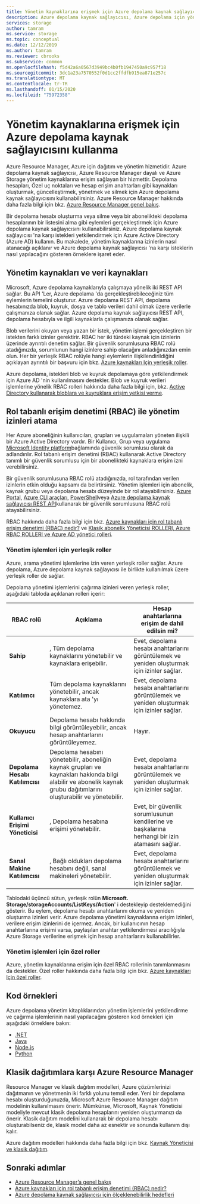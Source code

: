 ```yaml
---
title: Yönetim kaynaklarına erişmek için Azure depolama kaynak sağlayıcısını kullanma
description: Azure depolama kaynak sağlayıcısı, Azure depolama için yönetim kaynaklarına erişim sağlayan bir hizmettir. Depolama hesapları, Özel uç noktaları ve hesap erişim anahtarları gibi kaynakları oluşturmak, güncelleştirmek, yönetmek ve silmek için Azure depolama kaynak sağlayıcısını kullanabilirsiniz.
services: storage
author: tamram
ms.service: storage
ms.topic: conceptual
ms.date: 12/12/2019
ms.author: tamram
ms.reviewer: cbrooks
ms.subservice: common
ms.openlocfilehash: f5d42a6a0567d3949bc4b0fb1947450a9c957f18
ms.sourcegitcommit: 3dc1a23a7570552f0d1cc2ffdfb915ea871e257c
ms.translationtype: MT
ms.contentlocale: tr-TR
ms.lasthandoff: 01/15/2020
ms.locfileid: "75972358"
---
```

# <a name="use-the-azure-storage-resource-provider-to-access-management-resources"></a>Yönetim kaynaklarına erişmek için Azure depolama kaynak sağlayıcısını kullanma

Azure Resource Manager, Azure için dağıtım ve yönetim hizmetidir. Azure depolama kaynak sağlayıcısı, Azure Resource Manager dayalı ve Azure Storage yönetim kaynaklarına erişim sağlayan bir hizmettir. Depolama hesapları, Özel uç noktaları ve hesap erişim anahtarları gibi kaynakları oluşturmak, güncelleştirmek, yönetmek ve silmek için Azure depolama kaynak sağlayıcısını kullanabilirsiniz. Azure Resource Manager hakkında daha fazla bilgi için bkz. [Azure Resource Manager genel bakış](/azure/azure-resource-manager/resource-group-overview).

Bir depolama hesabı oluşturma veya silme veya bir abonelikteki depolama hesaplarının bir listesini alma gibi eylemleri gerçekleştirmek için Azure depolama kaynak sağlayıcısını kullanabilirsiniz. Azure depolama kaynak sağlayıcısı 'na karşı istekleri yetkilendirmek için Azure Active Directory (Azure AD) kullanın. Bu makalede, yönetim kaynaklarına izinlerin nasıl atanacağı açıklanır ve Azure depolama kaynak sağlayıcısı 'na karşı isteklerin nasıl yapılacağını gösteren örneklere işaret eder.

## <a name="management-resources-versus-data-resources"></a>Yönetim kaynakları ve veri kaynakları

Microsoft, Azure depolama kaynaklarıyla çalışmaya yönelik iki REST API sağlar. Bu API 'Ler, Azure depolama 'da gerçekleştirebileceğiniz tüm eylemlerin temelini oluşturur. Azure depolama REST API, depolama hesabınızda blob, kuyruk, dosya ve tablo verileri dahil olmak üzere verilerle çalışmanıza olanak sağlar. Azure depolama kaynak sağlayıcısı REST API, depolama hesabıyla ve ilgili kaynaklarla çalışmanıza olanak sağlar.

Blob verilerini okuyan veya yazan bir istek, yönetim işlemi gerçekleştiren bir istekten farklı izinler gerektirir. RBAC her iki türdeki kaynak için izinlerin üzerinde ayrıntılı denetim sağlar. Bir güvenlik sorumlusuna RBAC rolü atadığınızda, sorumlunun hangi izinlere sahip olacağını anladığınızdan emin olun. Her bir yerleşik RBAC rolüyle hangi eylemlerin ilişkilendirildiğini açıklayan ayrıntılı bir başvuru için bkz. [Azure kaynakları Için yerleşik roller](../../role-based-access-control/built-in-roles.md).

Azure depolama, istekleri blob ve kuyruk depolamaya göre yetkilendirmek için Azure AD 'nin kullanılmasını destekler. Blob ve kuyruk verileri işlemlerine yönelik RBAC rolleri hakkında daha fazla bilgi için, bkz. [Active Directory kullanarak bloblara ve kuyruklara erişim yetkisi verme](storage-auth-aad.md).

## <a name="assign-management-permissions-with-role-based-access-control-rbac"></a>Rol tabanlı erişim denetimi (RBAC) ile yönetim izinleri atama

Her Azure aboneliğinin kullanıcıları, grupları ve uygulamaları yöneten ilişkili bir Azure Active Directory vardır. Bir Kullanıcı, Grup veya uygulama [Microsoft Identity platform](/azure/active-directory/develop/)bağlamında güvenlik sorumlusu olarak da adlandırılır. Rol tabanlı erişim denetimi (RBAC) kullanarak Active Directory tanımlı bir güvenlik sorumlusu için bir abonelikteki kaynaklara erişim izni verebilirsiniz.

Bir güvenlik sorumlusuna RBAC rolü atadığınızda, rol tarafından verilen izinlerin etkin olduğu kapsamı da belirtirsiniz. Yönetim işlemleri için abonelik, kaynak grubu veya depolama hesabı düzeyinde bir rol atayabilirsiniz. [Azure Portal](https://portal.azure.com/), [Azure CLI araçları](../../cli-install-nodejs.md), [PowerShell](/powershell/azureps-cmdlets-docs)veya [Azure depolama kaynak sağlayıcısı REST API](/rest/api/storagerp)kullanarak bir güvenlik sorumlusuna RBAC rolü atayabilirsiniz.

RBAC hakkında daha fazla bilgi için bkz. [Azure kaynakları için rol tabanlı erişim denetimi (RBAC) nedir?](../../role-based-access-control/overview.md) ve [Klasik abonelik Yöneticisi ROLLERI, Azure RBAC ROLLERI ve Azure AD yönetici rolleri](../../role-based-access-control/rbac-and-directory-admin-roles.md).

### <a name="built-in-roles-for-management-operations"></a>Yönetim işlemleri için yerleşik roller

Azure, arama yönetimi işlemlerine izin veren yerleşik roller sağlar. Azure depolama, Azure depolama kaynak sağlayıcısı ile birlikte kullanılmak üzere yerleşik roller de sağlar.

Depolama yönetimi işlemlerini çağırma izinleri veren yerleşik roller, aşağıdaki tabloda açıklanan rolleri içerir:

|    RBAC rolü    |    Açıklama    |    Hesap anahtarlarına erişim de dahil edilsin mi?    |
|---------------------------------|------------------------------------------------------------------------------------------------------------------------------------------------------------------------|---------------------------------------------------------------------------------------|
| **Sahip** | , Tüm depolama kaynaklarını yönetebilir ve kaynaklara erişebilir.  | Evet, depolama hesabı anahtarlarını görüntülemek ve yeniden oluşturmak için izinler sağlar. |
| **Katılımcı**  | Tüm depolama kaynaklarını yönetebilir, ancak kaynaklara ata 'yı yönetemez. | Evet, depolama hesabı anahtarlarını görüntülemek ve yeniden oluşturmak için izinler sağlar. |
| **Okuyucu** | Depolama hesabı hakkında bilgi görüntüleyebilir, ancak hesap anahtarlarını görüntüleyemez. | Hayır. |
| **Depolama Hesabı Katılımcısı** | Depolama hesabını yönetebilir, aboneliğin kaynak grupları ve kaynakları hakkında bilgi alabilir ve abonelik kaynak grubu dağıtımlarını oluşturabilir ve yönetebilir. | Evet, depolama hesabı anahtarlarını görüntülemek ve yeniden oluşturmak için izinler sağlar. |
| **Kullanıcı Erişimi Yöneticisi** | , Depolama hesabına erişimi yönetebilir.   | Evet, bir güvenlik sorumlusunun kendilerine ve başkalarına herhangi bir izin atamasını sağlar. |
| **Sanal Makine Katılımcısı** | , Bağlı oldukları depolama hesabını değil, sanal makineleri yönetebilir.   | Evet, depolama hesabı anahtarlarını görüntülemek ve yeniden oluşturmak için izinler sağlar. |

Tablodaki üçüncü sütun, yerleşik rolün **Microsoft. Storage/storageAccounts/ListKeys/Action**' i destekleyip desteklemediğini gösterir. Bu eylem, depolama hesabı anahtarlarını okuma ve yeniden oluşturma izinleri verir. Azure depolama yönetimi kaynaklarına erişim izinleri, verilere erişim izinlerini de içermez. Ancak, bir kullanıcının hesap anahtarlarına erişimi varsa, paylaşılan anahtar yetkilendirmesi aracılığıyla Azure Storage verilerine erişmek için hesap anahtarlarını kullanabilirler.

### <a name="custom-roles-for-management-operations"></a>Yönetim işlemleri için özel roller

Azure, yönetim kaynaklarına erişim için özel RBAC rollerinin tanımlanmasını da destekler. Özel roller hakkında daha fazla bilgi için bkz. [Azure kaynakları Için özel roller](../../role-based-access-control/custom-roles.md).

## <a name="code-samples"></a>Kod örnekleri

Azure depolama yönetim kitaplıklarından yönetim işlemlerini yetkilendirme ve çağırma işlemlerinin nasıl yapılacağını gösteren kod örnekleri için aşağıdaki örneklere bakın:

- [.NET](https://github.com/Azure-Samples/storage-dotnet-resource-provider-getting-started)
- [Java](https://github.com/Azure-Samples/storage-java-manage-storage-accounts)
- [Node.js](https://github.com/Azure-Samples/storage-node-resource-provider-getting-started)
- [Python](https://github.com/Azure-Samples/storage-python-manage)

## <a name="azure-resource-manager-versus-classic-deployments"></a>Klasik dağıtımlara karşı Azure Resource Manager

Resource Manager ve klasik dağıtım modelleri, Azure çözümlerinizi dağıtmanın ve yönetmenin iki farklı yolunu temsil eder. Yeni bir depolama hesabı oluşturduğunuzda, Microsoft Azure Resource Manager dağıtım modelinin kullanılmasını önerir. Mümkünse, Microsoft, Kaynak Yöneticisi modeliyle mevcut klasik depolama hesaplarını yeniden oluşturmanızı da önerir. Klasik dağıtım modelini kullanarak bir depolama hesabı oluşturabilseniz de, klasik model daha az esnektir ve sonunda kullanım dışı kalır.

Azure dağıtım modelleri hakkında daha fazla bilgi için bkz. [Kaynak Yöneticisi ve klasik dağıtım](../../azure-resource-manager/management/deployment-models.md).

## <a name="next-steps"></a>Sonraki adımlar

- [Azure Resource Manager’a genel bakış](/azure/azure-resource-manager/resource-group-overview)
- [Azure kaynakları için rol tabanlı erişim denetimi (RBAC) nedir?](../../role-based-access-control/overview.md)
- [Azure depolama kaynak sağlayıcısı için ölçeklenebilirlik hedefleri](scalability-targets-resource-provider.md)
